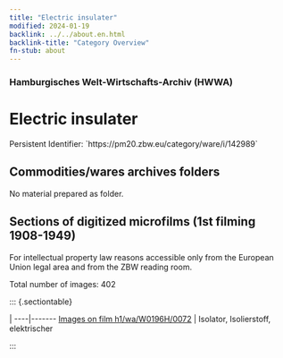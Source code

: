 ```yaml
---
title: "Electric insulater"
modified: 2024-01-19
backlink: ../../about.en.html
backlink-title: "Category Overview"
fn-stub: about
---
```


### Hamburgisches Welt-Wirtschafts-Archiv (HWWA)

# Electric insulater

<div class="hint">Persistent Identifier: `https://pm20.zbw.eu/category/ware/i/142989`</div>







## Commodities/wares archives folders





No material prepared as folder.



<a id="filmsections" />

## Sections of digitized microfilms (1st filming 1908-1949)

<p>For intellectual property law reasons accessible only from the European Union legal area and from the ZBW reading room.</p>



<p>Total number of images: 402</p>




::: {.sectiontable}

 | 
----|-------
<a class="btn" href="https://pm20.zbw.eu/film/h1/wa/W0196H/0072" rel="nofollow">Images on film h1/wa/W0196H/0072</a> | Isolator, Isolierstoff, elektrischer


:::
















